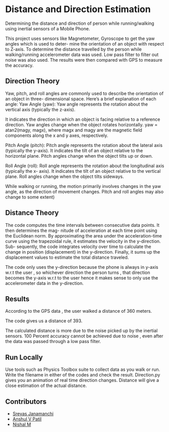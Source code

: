 
# Distance and Direction Estimation

Determining the distance and direction of person while running/walking using inertial sensors
of a Mobile Phone.

This project uses sensors like Magnetometer, Gyroscope to get the yaw angles which is used to deter-
mine the orientation of an object with respect to Z-axis.
To determine the distance travelled by the person while walking/running accelerometer data was used.
Low pass filter to filter out noise was also used.
The results were then compared with GPS to measure the accuracy.
## Direction Theory

Yaw, pitch, and roll angles are commonly used to describe the orientation of an object in three-
dimensional space. Here’s a brief explanation of each angle:
Yaw Angle (yaw): Yaw angle represents the rotation about the vertical axis (typically the z-axis).

It indicates the direction in which an object is facing relative to a reference direction. Yaw angles
change when the object rotates horizontally.
yaw = atan2(magy, magx), where magx and magy are the magnetic field components along the x and
y axes, respectively.

Pitch Angle (pitch): Pitch angle represents the rotation about the lateral axis (typically the y-axis).
It indicates the tilt of an object relative to the horizontal plane. Pitch angles change when the object
tilts up or down.

Roll Angle (roll): Roll angle represents the rotation about the longitudinal axis (typically the x-
axis). It indicates the tilt of an object relative to the vertical plane. Roll angles change when the
object tilts sideways.

While walking or running, the motion primarily involves changes in the yaw angle, as the direction of
movement changes. Pitch and roll angles may also change to some extent)



## Distance Theory

The code computes the time intervals between consecutive data points. It then determines the mag-
nitude of acceleration at each time point using the Euclidean norm. By approximating the area under
the acceleration-time curve using the trapezoidal rule, it estimates the velocity in the y-direction. Sub-
sequently, the code integrates velocity over time to calculate the change in position (displacement) in
the y-direction. Finally, it sums up the displacement values to estimate the total distance traveled.

The code only uses the y-direction because the phone is always in y-axis w.r.t the user , so whichever
direction the person turns , that direction becomes the y-axis w.r.t to the user hence it makes sense
to only use the accelerometer data in the y-direction.
## Results

According to the GPS data , the user walked a distance of 360 meters.

The code gives us a distance of 393.

The calculated distance is more due to the noise picked up by the inertial sensors. 100 Percent accuracy
cannot be achieved due to noise , even after the data was passed through a low pass filter.


## Run Locally

Use tools such as Physics Toolbox suite to collect data as you walk or run. Write the filename in either of the codes and check the result. Direction.py gives you an animation of real time direction changes. Distance will give a close estimation of the actual distance.



## Contributors

- [Sreyas Janamanchi](https://www.linkedin.com/in/sreyas-janamanchi-932569261/)
- [Anshul V Patil](https://www.linkedin.com/in/anshul-v-patil-44559221a/)
- [Nishal M](https://www.linkedin.com/in/nishal-m-221a44259/)

